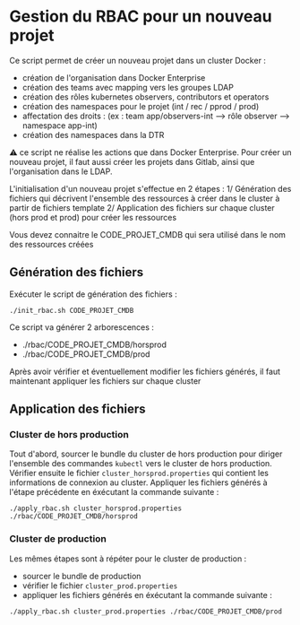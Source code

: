 # Gestion du RBAC pour un nouveau projet

Ce script permet de créer un nouveau projet dans un cluster Docker :
- création de l'organisation dans Docker Enterprise
- création des teams avec mapping vers les groupes LDAP
- création des rôles kubernetes observers, contributors et operators
- création des namespaces pour le projet (int / rec / pprod / prod)
- affectation des droits : (ex : team app/observers-int --> rôle observer --> namespace app-int)
- création des namespaces dans la DTR

:warning: ce script ne réalise les actions que dans Docker Enterprise. Pour créer un nouveau projet, il faut aussi créer les projets dans Gitlab, ainsi que l'organisation dans le LDAP.

L'initialisation d'un nouveau projet s'effectue en 2 étapes :
1/ Génération des fichiers qui décrivent l'ensemble des ressources à créer dans le cluster à partir de fichiers template
2/ Application des fichiers sur chaque cluster (hors prod et prod) pour créer les ressources

Vous devez connaitre le CODE_PROJET_CMDB qui sera utilisé dans le nom des ressources créées

## Génération des fichiers

Exécuter le script de génération des fichiers :

    ./init_rbac.sh CODE_PROJET_CMDB

Ce script va générer 2 arborescences :
- ./rbac/CODE_PROJET_CMDB/horsprod
- ./rbac/CODE_PROJET_CMDB/prod   

Après avoir vérifier et éventuellement modifier les fichiers générés, il faut maintenant appliquer les fichiers sur chaque cluster

## Application des fichiers
 
 ### Cluster de hors production
 Tout d'abord, sourcer le bundle du cluster de hors production pour diriger l'ensemble des commandes `kubectl` vers le cluster de hors production.  
Vérifier ensuite le fichier `cluster_horsprod.properties` qui contient les informations de connexion au cluster.
Appliquer les fichiers générés à l'étape précédente en éxécutant la commande suivante :

    ./apply_rbac.sh cluster_horsprod.properties ./rbac/CODE_PROJET_CMDB/horsprod

 ### Cluster de production
 Les mêmes étapes sont à répéter pour le cluster de production :
 - sourcer le bundle de production
 - vérifier le fichier `cluster_prod.properties`
 - appliquer les fichiers générés en éxécutant la commande suivante :

```
./apply_rbac.sh cluster_prod.properties ./rbac/CODE_PROJET_CMDB/prod
```

